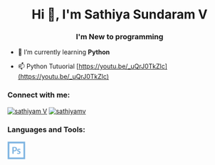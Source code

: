 <h1 align="center">Hi 👋, I'm Sathiya Sundaram V</h1>
<h3 align="center">I'm New to programming</h3>

- 🌱 I’m currently learning **Python**

- 📫 Python Tutuorial [https://youtu.be/_uQrJ0TkZlc](https://youtu.be/_uQrJ0TkZlc)

<h3 align="left">Connect with me:</h3>
<p align="left">
<a href="https://linkedin.com/in/sathiyam v" target="blank"><img align="center" src="https://raw.githubusercontent.com/rahuldkjain/github-profile-readme-generator/master/src/images/icons/Social/linked-in-alt.svg" alt="sathiyam V" height="30" width="40" /></a>
<a href="https://www.hackerrank.com/sathiyamv" target="blank"><img align="center" src="https://raw.githubusercontent.com/rahuldkjain/github-profile-readme-generator/master/src/images/icons/Social/hackerrank.svg" alt="sathiyamv" height="30" width="40" /></a>
</p>

<h3 align="left">Languages and Tools:</h3>
<p align="left"> <a href="https://www.photoshop.com/en" target="_blank"> <img src="https://raw.githubusercontent.com/devicons/devicon/master/icons/photoshop/photoshop-line.svg" alt="photoshop" width="40" height="40"/> </a> </p>
